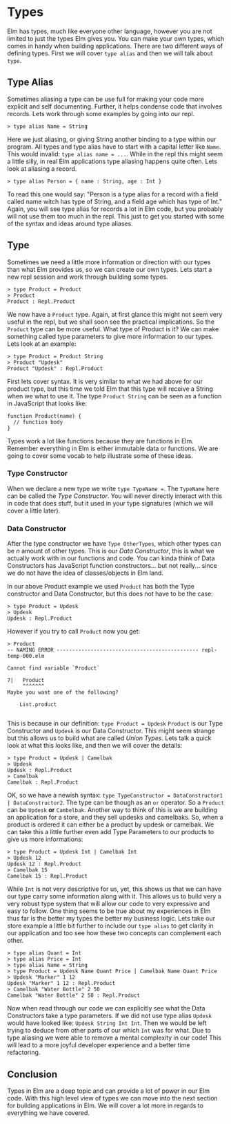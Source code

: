 # Types

Elm has types, much like everyone other language, however you are not limited to just the types Elm gives you. You can make your own types, which comes in handy when building applications. There are two different ways of defining types. First we will cover `type alias` and then we will talk about `type`.


## Type Alias

Sometimes aliasing a type can be use full for making your code more explicit and self documenting. Further, it helps condense code that involves records. Lets work through some examples by going into our repl.

```
> type alias Name = String

```
Here we just aliasing, or giving String another binding to a type within our program. All types and type alias have to start with a capital letter like `Name`. This would invalid: `type alias name = ...`. While in the repl this might seem a little silly, in real Elm applications type aliasing happens quite often. Lets look at aliasing a record.


```
> type alias Person = { name : String, age : Int }

```
To read this one would say: "Person is a type alias for a record with a field called name witch has type of String, and a field age which has type of Int." Again, you will see type alias for records a lot in Elm code, but you probably will not use them too much in the repl. This just to get you started with some of the syntax and ideas around type aliases.


## Type

Sometimes we need a little more information or direction with our types than what Elm provides us, so we can create our own types. Lets start a new repl session and work through building some types.


```
> type Product = Product
> Product
Product : Repl.Product

```

We now have a `Product` type. Again, at first glance this might not seem very useful in the repl, but we shall soon see the practical implications. So the `Product` type can be more useful. What type of Product is it? We can make something called type parameters to give more information to our types. Lets look at an example:

```
> type Product = Product String
> Product "Updesk"
Product "Updesk" : Repl.Product

```

First lets cover syntax. It is very similar to what we had above for our product type, but this time we told Elm that this type will receive a String when we what to use it. The type `Product String` can be seen as a function in JavaScript that looks like:

```
function Product(name) {
  // function body
}

```
Types work a lot like functions because they are functions in Elm. Remember everything in Elm is either immutable data or functions. We are going to cover some vocab to help illustrate some of these ideas.

### Type Constructor

When we declare a new type we write `type TypeName =`. The `TypeName` here can be called the *Type Constructor*. You will never directly interact with this in code that does stuff, but it used in your type signatures (which we will cover a little later).

### Data Constructor

After the type constructor we have `Type OtherTypes`, which other types can be *n* amount of other types. This is our *Data Constructor*, this is what we actually work with in our functions and code. You can kinda think of Data Constructors has JavaScript function constructors... but not really... since we do not have the idea of classes/objects in Elm land.


In our above Product example we used `Product` has both the Type constructor and Data Constructor, but this does not have to be the case:

```
> type Product = Updesk
> Updesk
Updesk : Repl.Product

```

However if you try to call `Product` now you get:

```
> Product
-- NAMING ERROR ---------------------------------------------- repl-temp-000.elm

Cannot find variable `Product`

7|   Product
     ^^^^^^^
Maybe you want one of the following?

    List.product


```

This is because in our definition: `type Product = Updesk` `Product` is our Type Constructor and `Updesk` is our Data Constructor. This might seem strange but this allows us to build what are called *Union Types*. Lets talk a quick look at what this looks like, and then we will cover the details:


```
> type Product = Updesk | Camelbak
> Updesk
Updesk : Repl.Product
> Camelbak
Camelbak : Repl.Product

```

OK, so we have a newish syntax: `type TypeConstructor = DataConstructor1 | DataConstructor2`. The type can be though as an `or` operator. So a `Product` can be `Updesk` **or** `Cambelbak`. Another way to think of this is we are building an application for a store, and they sell updesks and camelbaks. So, when a product is ordered it can either be a product by updesk or camelbak. We can take this a little further even add Type Parameters to our products to give us more informations:

```
> type Product = Updesk Int | Camelbak Int
> Updesk 12
Updesk 12 : Repl.Product
> Camelbak 15
Camelbak 15 : Repl.Product

```

While `Int` is not very descriptive for us, yet, this shows us that we can have our type carry some information along with it. This allows us to build very a very robust type system that will allow our code to very expressive and easy to follow. One thing seems to be true about my experiences in Elm thus far is the better my types the better my business logic. Lets take our store example a little bit further to include our `type alias` to get clarity in our application and too see how these two concepts can complement each other.


```
> type alias Quant = Int
> type alias Price = Int
> type alias Name = String
> type Product = Updesk Name Quant Price | Camelbak Name Quant Price
> Updesk "Marker" 1 12
Updesk "Marker" 1 12 : Repl.Product
> Camelbak "Water Bottle" 2 50
Camelbak "Water Bottle" 2 50 : Repl.Product

```

Now when read through our code we can explicitly see what the Data Constructors take a type parameters. If we did not use type alias `Updesk` would have looked like: `Updesk String Int Int`. Then we would be left trying to deduce from other parts of our which `Int` was for what. Due to type aliasing we were able to remove a mental complexity in our code! This will lead to a more joyful developer experience and a better time refactoring.

## Conclusion

Types in Elm are a deep topic and can provide a lot of power in our Elm code. With this high level view of types we can move into the next section for building applications in Elm. We will cover a lot more in regards to everything we have covered.
